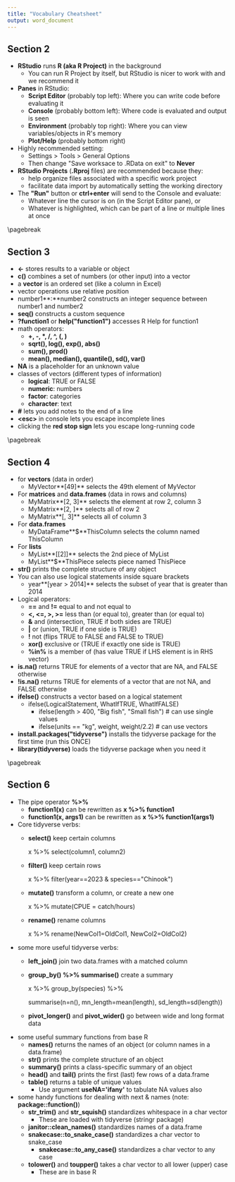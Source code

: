 ```yaml
---
title: "Vocabulary Cheatsheet"
output: word_document
---
```


## Section 2

* **RStudio** runs **R (aka R Project)** in the background
  - You can run R Project by itself, but RStudio is nicer to work with and we recommend it
* **Panes** in RStudio:
  - **Script Editor** (probably top left): Where you can write code before evaluating it
  - **Console** (probably bottom left): Where code is evaluated and output is seen
  - **Environment** (probably top right): Where you can view variables/objects in R's memory
  - **Plot/Help** (probably bottom right)
* Highly recommended setting: 
  - Settings > Tools > General Options
  - Then change "Save worksace to .RData on exit" to **Never**
* **RStudio Projects** (**.Rproj** files) are recommended because they:
  - help organize files associated with a specific work project
  - facilitate data import by automatically setting the working directory
* The **"Run"** button or **ctrl+enter** will send to the Console and evaluate:
  - Whatever line the cursor is on (in the Script Editor pane), or
  - Whatever is highlighted, which can be part of a line or multiple lines at once

\pagebreak

## Section 3

-   **\<-** stores results to a variable or object
-   **c()** combines a set of numbers (or other input) into a vector
-   a **vector** is an ordered set (like a column in Excel)
-   vector operations use relative position
-   number1**:**number2 constructs an integer sequence between number1 and number2
-   **seq()** constructs a custom sequence
-   **?function1** or **help("function1")** accesses R Help for function1
-   math operators:
    -   **+, -, \*, /, \^, (, )**
    -   **sqrt(), log(), exp(), abs()**
    -   **sum(), prod()**
    -   **mean(), median(), quantile(), sd(), var()**
-   **NA** is a placeholder for an unknown value
-   classes of vectors (different types of information)
    -   **logical**: TRUE or FALSE
    -   **numeric**: numbers
    -   **factor**: categories
    -   **character**: text
-   **\#** lets you add notes to the end of a line
-   **\<esc\>** in console lets you escape incomplete lines
-   clicking the **red stop sign** lets you escape long-running code

\pagebreak

## Section 4

-   for **vectors** (data in order)
    -   MyVector**[49]** selects the 49th element of MyVector
-   For **matrices** and **data.frames** (data in rows and columns)
    -   MyMatrix**[2, 3]** selects the element at row 2, column 3
    -   MyMatrix**[2, ]** selects all of row 2
    -   MyMatrix**[, 3]** selects all of column 3
-   For **data.frames**
    -   MyDataFrame**\$**ThisColumn selects the column named ThisColumn
-   For **lists**
    -   MyList**[[2]]** selects the 2nd piece of MyList
    -   MyList**\$**ThisPiece selects piece named ThisPiece
-   **str()** prints the complete structure of any object
-   You can also use logical statements inside square brackets
    -   year**[year \> 2014]** selects the subset of year that is greater than 2014
-   Logical operators:
    -   **==** and **!=** equal to and not equal to
    -   **\<, \<=, \>, \>=** less than (or equal to), greater than (or equal to)
    -   **&** and (intersection, TRUE if both sides are TRUE)
    -   **\|** or (union, TRUE if one side is TRUE)
    -   **!** not (flips TRUE to FALSE and FALSE to TRUE)
    -   **xor()** exclusive or (TRUE if exactly one side is TRUE)
    -   **%in%** is a member of (has value TRUE if LHS element is in RHS vector)
-   **is.na()** returns TRUE for elements of a vector that are NA, and FALSE otherwise
-   **!is.na()** returns TRUE for elements of a vector that are not NA, and FALSE otherwise
-   **ifelse()** constructs a vector based on a logical statement
    -   ifelse(LogicalStatement, WhatIfTRUE, WhatIfFALSE)
        -   ifelse(length \> 400, "Big fish", "Small fish") \# can use single values
        -   ifelse(units == "kg", weight, weight/2.2) \# can use vectors
-   **install.packages("tidyverse")** installs the tidyverse package for the first time (run this ONCE)
-   **library(tidyverse)** loads the tidyverse package when you need it


\pagebreak

## Section 6

-   The pipe operator **%\>%**
    -   **function1(x)** can be rewritten as **x %\>% function1**
    -   **function1(x, args1)** can be rewritten as **x %\>% function1(args1)**
-   Core tidyverse verbs:
    -   **select()** keep certain columns

        x %\>% select(column1, column2)

    -   **filter()** keep certain rows

        x %\>% filter(year==2023 & species=="Chinook")

    -   **mutate()** transform a column, or create a new one

        x %\>% mutate(CPUE = catch/hours)

    -   **rename()** rename columns

        x %\>% rename(NewCol1=OldCol1, NewCol2=OldCol2)
-   some more useful tidyverse verbs:
    -   **left_join()** join two data.frames with a matched column
    -   **group_by() %\>% summarise()** create a summary

        x %\>% group_by(species) %\>%

        summarise(n=n(), mn_length=mean(length), sd_length=sd(length))

    -   **pivot_longer()** and **pivot_wider()** go between wide and long format data
-   some useful summary functions from base R
    -   **names()** returns the names of an object (or column names in a data.frame)
    -   **str()** prints the complete structure of an object
    -   **summary()** prints a class-specific summary of an object
    -   **head()** and **tail()** prints the first (last) few rows of a data.frame
    -   **table()** returns a table of unique values
        -   Use argument **useNA='ifany'** to tabulate NA values also
-   some handy functions for dealing with next & names (note: **package::function()**)
    -   **str_trim()** and **str_squish()** standardizes whitespace in a char vector
        -   These are loaded with tidyverse (stringr package)
    -   **janitor::clean_names()** standardizes names of a data.frame
    -   **snakecase::to_snake_case()** standardizes a char vector to snake_case
        -   **snakecase::to_any_case()** standardizes a char vector to any case
    -   **tolower()** and **toupper()** takes a char vector to all lower (upper) case
        -   These are in base R
